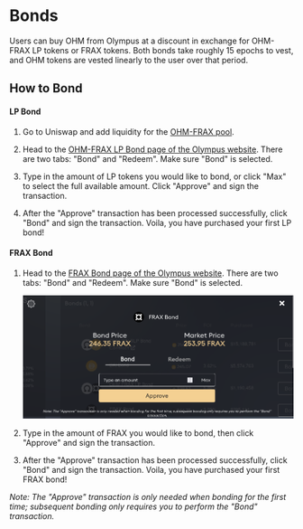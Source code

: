 # Bonds

Users can buy OHM from Olympus at a discount in exchange for OHM-FRAX LP tokens or FRAX tokens. Both bonds take roughly 15 epochs to vest, and OHM tokens are vested linearly to the user over that period.

## How to Bond

#### LP Bond

1. Go to Uniswap and add liquidity for the [OHM-FRAX pool](https://v2.info.uniswap.org/pair/0x2dce0dda1c2f98e0f171de8333c3c6fe1bbf4877).

2. Head to the [OHM-FRAX LP Bond page of the Olympus website](https://app.olympusdao.finance/#/bonds/ohm_frax_lp). There are two tabs: "Bond" and "Redeem". Make sure "Bond" is selected.

3. Type in the amount of LP tokens you would like to bond, or click "Max" to select the full available amount. Click "Approve" and sign the transaction.

4. After the "Approve" transaction has been processed successfully, click "Bond" and sign the transaction. Voila, you have purchased your first LP bond!

#### FRAX Bond

1. Head to the [FRAX Bond page of the Olympus website](https://app.olympusdao.finance/#/bonds/frax). There are two tabs: "Bond" and "Redeem". Make sure "Bond" is selected.

    ![FRAX Bond page](../.gitbook/assets/frax-partnership/bonds/frax_bond.png)

2. Type in the amount of FRAX you would like to bond, then click "Approve" and sign the transaction.

3. After the "Approve" transaction has been processed successfully, click "Bond" and sign the transaction. Voila, you have purchased your first FRAX bond!

*Note: The "Approve" transaction is only needed when bonding for the first time; subsequent bonding only requires you to perform the "Bond" transaction.*
